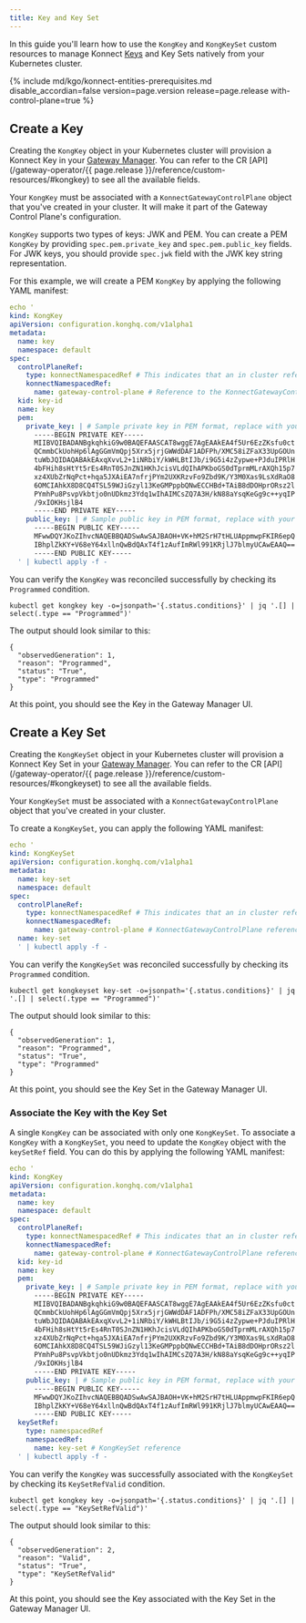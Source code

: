 ```yaml
---
title: Key and Key Set 
---
```


In this guide you'll learn how to use the `KongKey` and `KongKeySet` custom resources to
manage Konnect [Keys](/konnect/gateway-manager/configuration/#keys)
and Key Sets natively from your Kubernetes cluster.

{% include md/kgo/konnect-entities-prerequisites.md disable_accordian=false version=page.version release=page.release
with-control-plane=true %}

## Create a Key

Creating the `KongKey` object in your Kubernetes cluster will provision a Konnect Key in
your [Gateway Manager](/konnect/gateway-manager).
You can refer to the CR [API](/gateway-operator/{{ page.release }}/reference/custom-resources/#kongkey)
to see all the available fields.

Your `KongKey` must be associated with a `KonnectGatewayControlPlane` object that you've created in your cluster.
It will make it part of the Gateway Control Plane's configuration.

`KongKey` supports two types of keys: JWK and PEM. You can create a PEM `KongKey` by providing `spec.pem.private_key`
and `spec.pem.public_key` fields. For JWK keys, you should provide `spec.jwk` field with the JWK key string
representation.

For this example, we will create a PEM `KongKey` by applying the following YAML manifest:

```yaml
echo '
kind: KongKey
apiVersion: configuration.konghq.com/v1alpha1
metadata:
  name: key
  namespace: default
spec:
  controlPlaneRef:
    type: konnectNamespacedRef # This indicates that an in cluster reference is used
    konnectNamespacedRef:
      name: gateway-control-plane # Reference to the KonnectGatewayControlPlane object
  kid: key-id
  name: key
  pem:
    private_key: | # Sample private key in PEM format, replace with your own
      -----BEGIN PRIVATE KEY-----
      MIIBVQIBADANBgkqhkiG9w0BAQEFAASCAT8wggE7AgEAAkEA4f5Ur6EzZKsfu0ct
      QCmmbCkUohHp6lAgGGmVmQpj5Xrx5jrjGWWdDAF1ADFPh/XMC58iZFaX33UpGOUn
      tuWbJQIDAQABAkEAxqXvvL2+1iNRbiY/kWHLBtIJb/i9G5i4zZypwe+PJduIPRlH
      4bFHih8sHtYt5rEs4RnT0SJnZN1HKhJcisVLdQIhAPKboGS0dTprmMLrAXQh15p7
      xz4XUbZrNqPct+hqa5JXAiEA7nfrjPYm2UXKRzvFo9Zbd9K/Y3M0Xas9LsXdRaO8
      6OMCIAhkX8D8CQ4TSL59WJiGzyl13KeGMPppbQNwECCHBd+TAiB8dDOHprORsz2l
      PYmhPu8PsvpVkbtjo0nUDkmz3Ydq1wIhAIMCsZQ7A3H/kN88aYsqKeGg9c++yqIP
      /9xIOKHsjlB4
      -----END PRIVATE KEY-----
    public_key: | # Sample public key in PEM format, replace with your own
      -----BEGIN PUBLIC KEY-----
      MFwwDQYJKoZIhvcNAQEBBQADSwAwSAJBAOH+VK+hM2SrH7tHLUAppmwpFKIR6epQ
      IBhplZkKY+V68eY64xllnQwBdQAxT4f1zAufImRWl991KRjlJ7blmyUCAwEAAQ==
      -----END PUBLIC KEY-----
  ' | kubectl apply -f -
```

You can verify the `KongKey` was reconciled successfully by checking its `Programmed` condition.

```shell
kubectl get kongkey key -o=jsonpath='{.status.conditions}' | jq '.[] | select(.type == "Programmed")' 
```

The output should look similar to this:

```console
{
  "observedGeneration": 1,
  "reason": "Programmed",
  "status": "True",
  "type": "Programmed"
}
```

At this point, you should see the Key in the Gateway Manager UI.

## Create a Key Set

Creating the `KongKeySet` object in your Kubernetes cluster will provision a Konnect Key Set in
your [Gateway Manager](/konnect/gateway-manager). You can refer to the CR [API](/gateway-operator/{{ page.release
}}/reference/custom-resources/#kongkeyset)
to see all the available fields.

Your `KongKeySet` must be associated with a `KonnectGatewayControlPlane` object that you've created in your cluster.

To create a `KongKeySet`, you can apply the following YAML manifest:

```yaml
echo '
kind: KongKeySet
apiVersion: configuration.konghq.com/v1alpha1
metadata:
  name: key-set
  namespace: default
spec:
  controlPlaneRef:
    type: konnectNamespacedRef # This indicates that an in cluster reference is used
    konnectNamespacedRef:
      name: gateway-control-plane # KonnectGatewayControlPlane reference
  name: key-set
  ' | kubectl apply -f -
```

You can verify the `KongKeySet` was reconciled successfully by checking its `Programmed` condition.

```shell
kubectl get kongkeyset key-set -o=jsonpath='{.status.conditions}' | jq '.[] | select(.type == "Programmed")'
```

The output should look similar to this:

```console
{
  "observedGeneration": 1,
  "reason": "Programmed",
  "status": "True",
  "type": "Programmed"
}
```

At this point, you should see the Key Set in the Gateway Manager UI.

### Associate the Key with the Key Set

A single `KongKey` can be associated with only one `KongKeySet`. To associate a `KongKey` with a `KongKeySet`, you need
to update the `KongKey` object with the `keySetRef` field. You can do this by applying the following YAML manifest:

```yaml
echo '
kind: KongKey
apiVersion: configuration.konghq.com/v1alpha1
metadata:
  name: key
  namespace: default
spec:
  controlPlaneRef:
    type: konnectNamespacedRef # This indicates that an in cluster reference is used
    konnectNamespacedRef:
      name: gateway-control-plane # KonnectGatewayControlPlane reference
  kid: key-id
  name: key
  pem:
    private_key: | # Sample private key in PEM format, replace with your own
      -----BEGIN PRIVATE KEY-----
      MIIBVQIBADANBgkqhkiG9w0BAQEFAASCAT8wggE7AgEAAkEA4f5Ur6EzZKsfu0ct
      QCmmbCkUohHp6lAgGGmVmQpj5Xrx5jrjGWWdDAF1ADFPh/XMC58iZFaX33UpGOUn
      tuWbJQIDAQABAkEAxqXvvL2+1iNRbiY/kWHLBtIJb/i9G5i4zZypwe+PJduIPRlH
      4bFHih8sHtYt5rEs4RnT0SJnZN1HKhJcisVLdQIhAPKboGS0dTprmMLrAXQh15p7
      xz4XUbZrNqPct+hqa5JXAiEA7nfrjPYm2UXKRzvFo9Zbd9K/Y3M0Xas9LsXdRaO8
      6OMCIAhkX8D8CQ4TSL59WJiGzyl13KeGMPppbQNwECCHBd+TAiB8dDOHprORsz2l
      PYmhPu8PsvpVkbtjo0nUDkmz3Ydq1wIhAIMCsZQ7A3H/kN88aYsqKeGg9c++yqIP
      /9xIOKHsjlB4
      -----END PRIVATE KEY-----
    public_key: | # Sample public key in PEM format, replace with your own
      -----BEGIN PUBLIC KEY-----
      MFwwDQYJKoZIhvcNAQEBBQADSwAwSAJBAOH+VK+hM2SrH7tHLUAppmwpFKIR6epQ
      IBhplZkKY+V68eY64xllnQwBdQAxT4f1zAufImRWl991KRjlJ7blmyUCAwEAAQ==
      -----END PUBLIC KEY-----
  keySetRef:
    type: namespacedRef
    namespacedRef:
      name: key-set # KongKeySet reference
  ' | kubectl apply -f -
```

You can verify the `KongKey` was successfully associated with the `KongKeySet` by checking its `KeySetRefValid`
condition.

```shell
kubectl get kongkey key -o=jsonpath='{.status.conditions}' | jq '.[] | select(.type == "KeySetRefValid")'
```

The output should look similar to this:

```console
{
  "observedGeneration": 2,
  "reason": "Valid",
  "status": "True",
  "type": "KeySetRefValid"
}
```

At this point, you should see the Key associated with the Key Set in the Gateway Manager UI.
